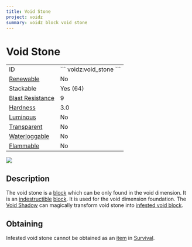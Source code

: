 ```yaml
---
title: Void Stone
project: voidz
summary: voidz block void stone
---
```

# Void Stone
<div class="main_table">
<div class="left_main_table">
<table class="left_table">
    <tbody>
        <tr>
            <td class="first-column">ID</td>
            <td class="second-column">
            ```
            voidz:void_stone
            ```
            </td>
        </tr>
        <tr id="linear-top">
            <td class="first-column"><a href="https://minecraft.wiki/w/Renewable_resource" target="_blank">Renewable</a></td>
            <td class="second-column">No</td>
        </tr>
        <tr id="linear-top">
            <td class="first-column">Stackable</td>
            <td class="second-column">Yes (64)</td>
        </tr>
        <tr id="linear-top">
            <td class="first-column"><a href="https://minecraft.wiki/w/Explosion#Blast_resistance" target="_blank">Blast Resistance</a></td>
            <td class="second-column">9</td>
        </tr>
        <tr id="linear-top">
            <td class="first-column"><a href="https://minecraft.wiki/w/Breaking#Blocks_by_hardness" target="_blank">Hardness</a></td>
            <td class="second-column">3.0</td>
        </tr>
        <tr id="linear-top">
            <td class="first-column"><a href="https://minecraft.wiki/w/Light" target="_blank">Luminous</a></td>
            <td class="second-column">No</td>
        </tr>
        <tr id="linear-top">
            <td class="first-column"><a href="https://minecraft.wiki/w/Opacity" target="_blank">Transparent</a></td>
            <td class="second-column">No</td>
        </tr>
        <tr id="linear-top">
            <td class="first-column"><a href="https://minecraft.wiki/w/Waterlogging" target="_blank">Waterloggable</a></td>
            <td class="second-column">No</td>
        </tr>
        <tr id="linear-top">
            <td class="first-column"><a href="https://minecraft.wiki/w/Fire#Burning_blocks" target="_blank">Flammable</a></td>
            <td class="second-column">No</td>
        </tr>
    </tbody>
</table>
</div>
    <img src="/wiki/assets/voidz/blocks/void_stone.png" loading="lazy" class="right_img_table"/>
</div>

## Description
The void stone is a [block](https://minecraft.wiki/w/Block) which can be only found in the void dimension. It is an [indestructible](https://minecraft.wiki/w/Breaking) [block](https://minecraft.wiki/w/Block). It is used for the void dimension foundation. The [Void Shadow](/wiki/mods/AdventureZ/Entities/Void_Shadow) can magically transform void stone into [infested void block](/wiki/mods/VoidZ/Blocks/Infested_Void_Stone).

## Obtaining
Infested void stone cannot be obtained as an [item](https://minecraft.wiki/w/Item) in [Survival](https://minecraft.wiki/w/Survival).